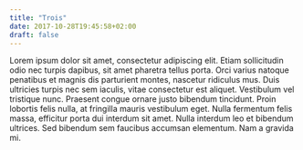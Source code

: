 ```yaml
---
title: "Trois"
date: 2017-10-28T19:45:58+02:00
draft: false
---
```


Lorem ipsum dolor sit amet, consectetur adipiscing elit. Etiam sollicitudin odio nec turpis dapibus, sit amet pharetra tellus porta. Orci varius natoque penatibus et magnis dis parturient montes, nascetur ridiculus mus. Duis ultricies turpis nec sem iaculis, vitae consectetur est aliquet. Vestibulum vel tristique nunc. Praesent congue ornare justo bibendum tincidunt. Proin lobortis felis nulla, at fringilla mauris vestibulum eget. Nulla fermentum felis massa, efficitur porta dui interdum sit amet. Nulla interdum leo et bibendum ultrices. Sed bibendum sem faucibus accumsan elementum. Nam a gravida mi.    